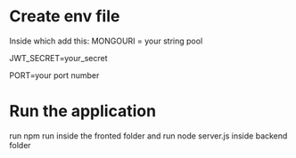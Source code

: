 # Create env file 

Inside which add this:
MONGOURI = your string pool

JWT_SECRET=your_secret

PORT=your port number 

# Run the application

run npm run inside the fronted folder
and run node server.js inside backend folder
